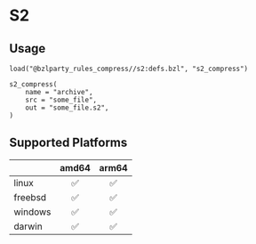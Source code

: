 # S2

## Usage

```starlark
load("@bzlparty_rules_compress//s2:defs.bzl", "s2_compress")

s2_compress(
    name = "archive",
    src = "some_file",
    out = "some_file.s2",
)
```

## Supported Platforms

|         |       amd64        |       arm64        |
| ------- | :----------------: | :----------------: |
| linux   | :white_check_mark: | :white_check_mark: |
| freebsd | :white_check_mark: | :white_check_mark: |
| windows | :white_check_mark: | :white_check_mark: |
| darwin  | :white_check_mark: | :white_check_mark: |
